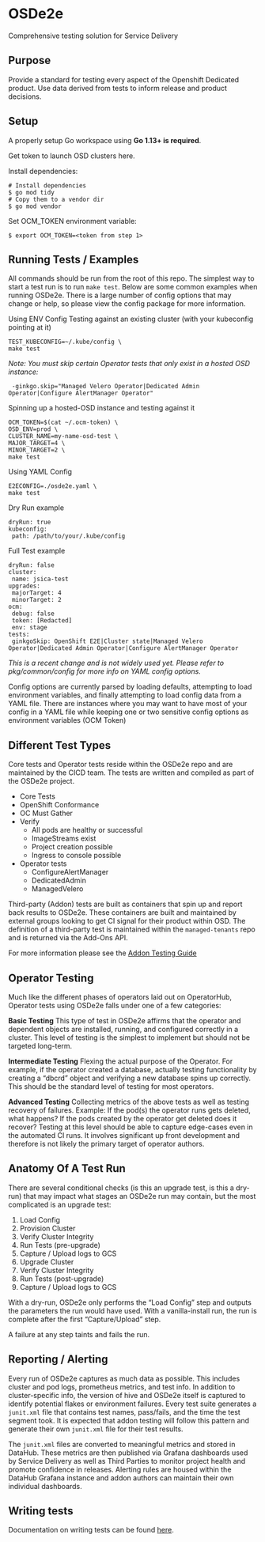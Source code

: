 # OSDe2e
Comprehensive testing solution for Service Delivery

## Purpose
Provide a standard for testing every aspect of the Openshift Dedicated product. Use data derived from tests to inform release and product decisions.

## Setup 

A properly setup Go workspace using **Go 1.13+ is required**.

Get token to launch OSD clusters here.


Install dependencies:
```
# Install dependencies
$ go mod tidy
# Copy them to a vendor dir
$ go mod vendor
```

Set OCM_TOKEN environment variable:
```
$ export OCM_TOKEN=<token from step 1>
```

## Running Tests / Examples
All commands should be run from the root of this repo. The simplest way to start a test run is to run `make test`. Below are some common examples when running OSDe2e. There is a large number of config options that may change or help, so please view the config package for more information.

Using ENV Config
Testing against an existing cluster (with your kubeconfig pointing at it)
```
TEST_KUBECONFIG=~/.kube/config \
make test
```
*Note: You must skip certain Operator tests that only exist in a hosted OSD instance:*
```
 -ginkgo.skip="Managed Velero Operator|Dedicated Admin Operator|Configure AlertManager Operator"
```

Spinning up a hosted-OSD instance and testing against it
```
OCM_TOKEN=$(cat ~/.ocm-token) \
OSD_ENV=prod \
CLUSTER_NAME=my-name-osd-test \
MAJOR_TARGET=4 \
MINOR_TARGET=2 \
make test
``` 

Using YAML Config
```
E2ECONFIG=./osde2e.yaml \
make test
```

Dry Run example
```
dryRun: true
kubeconfig:
 path: /path/to/your/.kube/config
```

Full Test example
```
dryRun: false
cluster:
 name: jsica-test
upgrades:
 majorTarget: 4
 minorTarget: 2
ocm:
 debug: false
 token: [Redacted]
 env: stage
tests:
 ginkgoSkip: OpenShift E2E|Cluster state|Managed Velero Operator|Dedicated Admin Operator|Configure AlertManager Operator
```

*This is a recent change and is not widely used yet. Please refer to pkg/common/config for more info on YAML config options.*

Config options are currently parsed by loading defaults, attempting to load environment variables, and finally attempting to load config data from a YAML file. There are instances where you may want to have most of your config in a YAML file while keeping one or two sensitive config options as environment variables (OCM Token)

## Different Test Types
Core tests and Operator tests reside within the OSDe2e repo and are maintained by the CICD team. The tests are written and compiled as part of the OSDe2e project. 
* Core Tests
* OpenShift Conformance
* OC Must Gather
* Verify 
  * All pods are healthy or successful
  * ImageStreams exist
  * Project creation possible
  * Ingress to console possible
* Operator tests
  * ConfigureAlertManager
  * DedicatedAdmin
  * ManagedVelero

Third-party (Addon) tests are built as containers that spin up and report back results to OSDe2e. These containers are built and maintained by external groups looking to get CI signal for their product within OSD. The definition of a third-party test is maintained within the `managed-tenants` repo and is returned via the Add-Ons API.

For more information please see the [Addon Testing Guide](docs/Addons.md)

## Operator Testing
Much like the different phases of operators laid out on OperatorHub, Operator tests using OSDe2e falls under one of a few categories:

**Basic Testing**
This type of test in OSDe2e affirms that the operator and dependent objects are installed, running, and configured correctly in a cluster. This level of testing is the simplest to implement but should not be targeted long-term.

**Intermediate Testing**
Flexing the actual purpose of the Operator. For example, if the operator created a database, actually testing functionality by creating a “dbcrd” object and verifying a new database spins up correctly. This should be the standard level of testing for most operators.

**Advanced Testing**
Collecting metrics of the above tests as well as testing recovery of failures. Example: If the pod(s) the operator runs gets deleted, what happens? If the pods created by the operator get deleted does it recover? Testing at this level should be able to capture edge-cases even in the automated CI runs. It involves significant up front development and therefore is not likely the primary target of operator authors.

## Anatomy Of A Test Run
There are several conditional checks (is this an upgrade test, is this a dry-run) that may impact what stages an OSDe2e run may contain, but the most complicated is an upgrade test:


1. Load Config
2. Provision Cluster
3. Verify Cluster Integrity
4. Run Tests (pre-upgrade)
5. Capture / Upload logs to GCS
6. Upgrade Cluster
7. Verify Cluster Integrity
8. Run Tests (post-upgrade)
9. Capture / Upload logs to GCS

With a dry-run, OSDe2e only performs the “Load Config” step and outputs the parameters the run would have used. With a vanilla-install run, the run is complete after the first “Capture/Upload” step.

A failure at any step taints and fails the run. 

## Reporting / Alerting
Every run of OSDe2e captures as much data as possible. This includes cluster and pod logs, prometheus metrics, and test info. In addition to cluster-specific info, the version of hive and OSDe2e itself is captured to identify potential flakes or environment failures. Every test suite generates a `junit.xml` file that contains test names, pass/fails, and the time the test segment took. It is expected that addon testing will follow this pattern and generate their own `junit.xml` file for their test results. 

The `junit.xml` files are converted to meaningful metrics and stored in DataHub. These metrics are then published via Grafana dashboards used by Service Delivery as well as Third Parties to monitor project health and promote confidence in releases. Alerting rules are housed within the DataHub Grafana instance and addon authors can maintain their own individual dashboards.

## Writing tests
Documentation on writing tests can be found [here](./docs/Writing-Tests.md).
